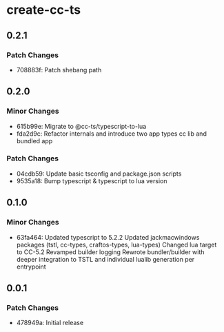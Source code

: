 # create-cc-ts

## 0.2.1

### Patch Changes

- 708883f: Patch shebang path

## 0.2.0

### Minor Changes

- 615b99e: Migrate to @cc-ts/typescript-to-lua
- fda2d9c: Refactor internals and introduce two app types cc lib and bundled app

### Patch Changes

- 04cdb59: Update basic tsconfig and package.json scripts
- 9535a18: Bump typescript & typescript to lua version

## 0.1.0

### Minor Changes

- 63fa464: Updated typescript to 5.2.2
  Updated jackmacwindows packages (tstl, cc-types, craftos-types, lua-types)
  Changed lua target to CC-5.2
  Revamped builder logging
  Rewrote bundler/builder with deeper integration to TSTL and individual lualib generation per entrypoint

## 0.0.1

### Patch Changes

- 478949a: Initial release

